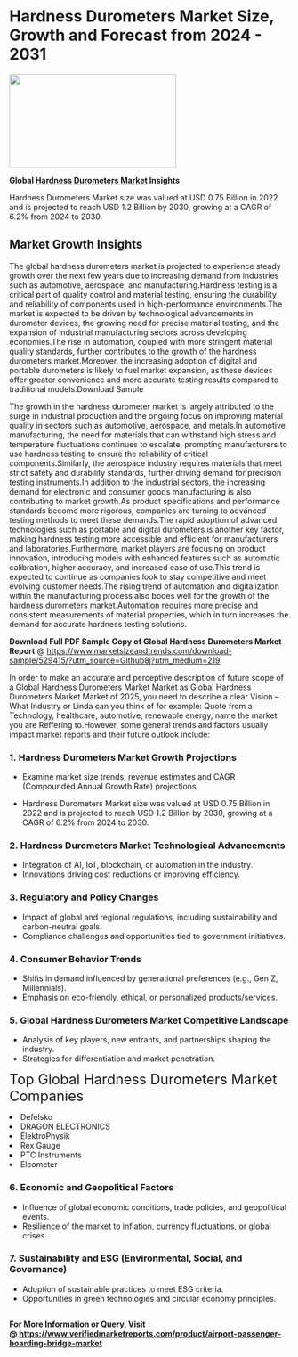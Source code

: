 <H1>Hardness Durometers Market Size, Growth and Forecast from 2024 - 2031</H1><img class="aligncenter size-medium wp-image-584254" src="https://thirdeyenews.in/wp-content/uploads/2024/09/Global-Market-Research-300x168.jpeg" alt="" width="300" height="168" /><p><strong>Global&nbsp;<a href="https://www.marketsizeandtrends.com/download-sample/529415/?utm_source=Github8j?utm_medium=219">Hardness Durometers Market</a> Insights</strong></p><p>Hardness Durometers Market size was valued at USD 0.75 Billion in 2022 and is projected to reach USD 1.2 Billion by 2030, growing at a CAGR of 6.2% from 2024 to 2030.</p><p><h2>Market Growth Insights</h2> <p>The global hardness durometers market is projected to experience steady growth over the next few years due to increasing demand from industries such as automotive, aerospace, and manufacturing.Hardness testing is a critical part of quality control and material testing, ensuring the durability and reliability of components used in high-performance environments.The market is expected to be driven by technological advancements in durometer devices, the growing need for precise material testing, and the expansion of industrial manufacturing sectors across developing economies.The rise in automation, coupled with more stringent material quality standards, further contributes to the growth of the hardness durometers market.Moreover, the increasing adoption of digital and portable durometers is likely to fuel market expansion, as these devices offer greater convenience and more accurate testing results compared to traditional models.Download Sample </p> <p>The growth in the hardness durometer market is largely attributed to the surge in industrial production and the ongoing focus on improving material quality in sectors such as automotive, aerospace, and metals.In automotive manufacturing, the need for materials that can withstand high stress and temperature fluctuations continues to escalate, prompting manufacturers to use hardness testing to ensure the reliability of critical components.Similarly, the aerospace industry requires materials that meet strict safety and durability standards, further driving demand for precision testing instruments.In addition to the industrial sectors, the increasing demand for electronic and consumer goods manufacturing is also contributing to market growth.As product specifications and performance standards become more rigorous, companies are turning to advanced testing methods to meet these demands.The rapid adoption of advanced technologies such as portable and digital durometers is another key factor, making hardness testing more accessible and efficient for manufacturers and laboratories.Furthermore, market players are focusing on product innovation, introducing models with enhanced features such as automatic calibration, higher accuracy, and increased ease of use.This trend is expected to continue as companies look to stay competitive and meet evolving customer needs.The rising trend of automation and digitalization within the manufacturing process also bodes well for the growth of the hardness durometers market.Automation requires more precise and consistent measurements of material properties, which in turn increases the demand for accurate hardness testing solutions.</p><p><span class=""><strong>Download Full PDF Sample Copy of Global Hardness Durometers Market Report</strong> @ <a href="https://www.marketsizeandtrends.com/download-sample/529415/?utm_source=Github8j?utm_medium=219" target="_blank">https://www.marketsizeandtrends.com/download-sample/529415/?utm_source=Github8j?utm_medium=219</a></span></p><p>In order to make an accurate and perceptive description of future scope of a Global&nbsp;Hardness Durometers Market Market as Global&nbsp;Hardness Durometers Market Market of 2025, you need to describe a clear Vision &ndash; What Industry or Linda can you think of for example: Quote from a Technology, healthcare, automotive, renewable energy, name the market you are Reffering to.However, some general trends and factors usually impact market reports and their future outlook include:</p><h3>1.&nbsp;<strong>Hardness Durometers Market Growth Projections</strong></h3><ul><li>Examine market size trends, revenue estimates and CAGR (Compounded Annual Growth Rate) projections.</li><li><p>Hardness Durometers Market size was valued at USD 0.75 Billion in 2022 and is projected to reach USD 1.2 Billion by 2030, growing at a CAGR of 6.2% from 2024 to 2030.</p></li></ul><h3>2.&nbsp;<strong>Hardness Durometers Market Technological Advancements</strong></h3><ul><li>Integration of AI, IoT, blockchain, or automation in the industry.</li><li>Innovations driving cost reductions or improving efficiency.</li></ul><h3>3.&nbsp;<strong>Regulatory and Policy Changes</strong></h3><ul><li>Impact of global and regional regulations, including sustainability and carbon-neutral goals.</li><li>Compliance challenges and opportunities tied to government initiatives.</li></ul><h3>4.&nbsp;<strong>Consumer Behavior Trends</strong></h3><ul><li>Shifts in demand influenced by generational preferences (e.g., Gen Z, Millennials).</li><li>Emphasis on eco-friendly, ethical, or personalized products/services.</li></ul><h3>5.&nbsp;<strong>Global Hardness Durometers Market Competitive Landscape</strong></h3><ul><li>Analysis of key players, new entrants, and partnerships shaping the industry.</li><li>Strategies for differentiation and market penetration.</li></ul><p data-pm-slice="1 1 []"><span style="color: inherit; font-family: inherit; font-size: 25px;">Top Global Hardness Durometers Market Companies</span></p><div class="" data-test-id=""><p><li>Defelsko</li><li> DRAGON ELECTRONICS</li><li> ElektroPhysik</li><li> Rex Gauge</li><li> PTC Instruments</li><li> Elcometer</li></p></div><h3>6.&nbsp;<strong>Economic and Geopolitical Factors</strong></h3><ul><li>Influence of global economic conditions, trade policies, and geopolitical events.</li><li>Resilience of the market to inflation, currency fluctuations, or global crises.</li></ul><h3>7.&nbsp;<strong>Sustainability and ESG (Environmental, Social, and Governance)</strong></h3><ul><li>Adoption of sustainable practices to meet ESG criteria.</li><li>Opportunities in green technologies and circular economy principles.</li></ul><h2><strong style="font-size: 14px;">For More Information or Query, Visit @&nbsp;</strong><a style="background-color: #ffffff; font-size: 14px;" href="https://www.marketsizeandtrends.com/report/hardness-durometers-market/" target="_blank">https://www.verifiedmarketreports.com/product/airport-passenger-boarding-bridge-market</a></h2>